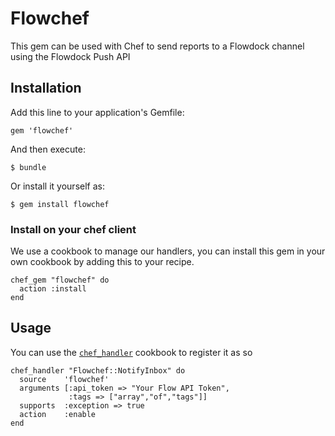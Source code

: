 # Flowchef

This gem can be used with Chef to send reports to a Flowdock channel
using the Flowdock Push API

## Installation

Add this line to your application's Gemfile:

    gem 'flowchef'

And then execute:

    $ bundle

Or install it yourself as:

    $ gem install flowchef

### Install on your chef client

We use a cookbook to manage our handlers, you can install this gem
in your own cookbook by adding this to your recipe.

    chef_gem "flowchef" do
	  action :install
	end

## Usage

You can use the [`chef_handler`](https://github.com/opscode-cookbooks/chef_handler) cookbook to
register it as so

    chef_handler "Flowchef::NotifyInbox" do
	  source    'flowchef'
	  arguments [:api_token => "Your Flow API Token",
	             :tags => ["array","of","tags"]]
	  supports  :exception => true
	  action    :enable
	end
